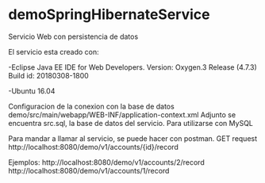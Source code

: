 # demoSpringHibernateService
Servicio Web con persistencia de datos

El servicio esta creado con:

-Eclipse Java EE IDE for Web Developers.
Version: Oxygen.3 Release (4.7.3)
Build id: 20180308-1800

-Ubuntu 16.04

Configuracion de la conexion con la base de datos
demo/src/main/webapp/WEB-INF/application-context.xml
Adjunto se encuentra src.sql, la base de datos del servicio.
Para utilizarse con MySQL

Para mandar a llamar al servicio, se puede hacer con postman.
GET request
http://localhost:8080/demo/v1/accounts/{id}/record

Ejemplos:
http://localhost:8080/demo/v1/accounts/2/record
http://localhost:8080/demo/v1/accounts/1/record
